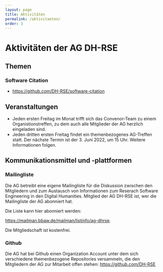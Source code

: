 ```yaml
---
layout: page
title: Aktivitäten
permalink: /aktivitaeten/
order: 3
---
```


# Aktivitäten der AG DH-RSE

## Themen

### Software Citation

*  https://github.com/DH-RSE/software-citation

## Veranstaltungen

* Jeden ersten Freitag im Monat trifft sich das Convenor-Team zu einem Organistionstreffen, zu dem auch alle Mitglieder der AG herzlich eingeladen sind.
* Jeden dritten ersten Freitag findet ein themenbezogenes AG-Treffen statt. Der nächste Termin ist der 3. Juni 2022, um 15 Uhr. Weitere Informationen folgen.

## Kommunikationsmittel und -plattformen

### Mailingliste

Die AG betreibt eine eigene Mailingliste für die Diskussion zwischen den Mitgliedern und zum Austausch von Informationen zum 
Reserach Software Engineering in den Digital Humanities. Mitglied der AG DH-RSE ist, wer die Mailingliste der AG abonniert hat.

Die Liste kann hier abonniert werden:

<https://mailman.bbaw.de/mailman/listinfo/ag-dhrse>.

Die Mitgliedschaft ist kostenfrei.

### Github

Die AG hat bei Github einen Organization Account unter dem sich verschiedene themenbezogene Repositories versammeln, die den Mitgliedern der AG zur Mitarbeit offen stehen: https://github.com/DH-RSE

